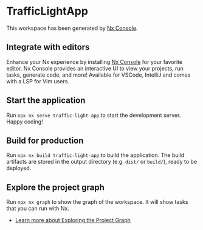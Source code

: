 # TrafficLightApp

This workspace has been generated by [Nx Console](https://nx.dev/nx-console).

## Integrate with editors

Enhance your Nx experience by installing [Nx Console](https://nx.dev/nx-console) for your favorite editor. Nx Console
provides an interactive UI to view your projects, run tasks, generate code, and more! Available for VSCode, IntelliJ and
comes with a LSP for Vim users.

## Start the application

Run `npx nx serve traffic-light-app` to start the development server. Happy coding!

## Build for production

Run `npx nx build traffic-light-app` to build the application. The build artifacts are stored in the output directory (e.g. `dist/` or `build/`), ready to be deployed.

## Explore the project graph

Run `npx nx graph` to show the graph of the workspace.
It will show tasks that you can run with Nx.

- [Learn more about Exploring the Project Graph](https://nx.dev/core-features/explore-graph)
